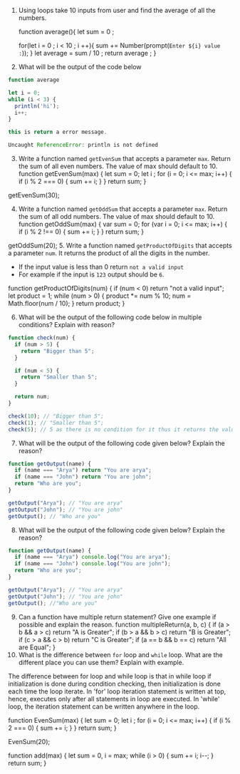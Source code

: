 1. Using loops take 10 inputs from user and find the average of all the numbers.

   function average(){
   let sum = 0 ;

   for(let i = 0 ; i < 10 ; i ++){
   sum += Number(prompt(`Enter ${i} value :`));
   }
   let average = sum / 10 ;
   return average ;
   }

2. What will be the output of the code below

```js
function average

let i = 0;
while (i < 3) {
  println('hi');
  i++;
}

this is return a error message.

Uncaught ReferenceError: println is not defined
```

3. Write a function named `getEvenSum` that accepts a parameter `max`. Return the sum of all even numbers. The value of max should default to 10.
   function getEvenSum(max) {
   let sum = 0;
   let i ;
   for (i = 0; i <= max; i++) {
   if (i % 2 === 0) {
   sum += i;
   }
   }
   return sum;
   }

getEvenSum(30);

4. Write a function named `getOddSum` that accepts a parameter `max`. Return the sum of all odd numbers. The value of max should default to 10.
   function getOddSum(max) {
   var sum = 0;
   for (var i = 0; i <= max; i++) {
   if (i % 2 !== 0) {
   sum += i;
   }
   }
   return sum;
   }

getOddSum(20); 5. Write a function named `getProductOfDigits` that accepts a parameter `num`. It returns the product of all the digits in the number.

- If the input value is less than 0 return `not a valid input`
- For example if the input is `123` output should be `6`.

function getProductOfDigits(num) {
if (num < 0) return "not a valid input";
let product = 1;
while (num > 0) {
product \*= num % 10;
num = Math.floor(num / 10);
}
return product;
}

6. What will be the output of the following code below in multiple conditions? Explain with reason?

```js
function check(num) {
  if (num > 5) {
    return "Bigger than 5";
  }

  if (num < 5) {
    return "Smaller than 5";
  }

  return num;
}

check(10); // "Bigger than 5";
check(1); // "Smaller than 5";
check(5); // 5 as there is no condition for it thus it returns the value of parameter;
```

7. What will be the output of the following code given below? Explain the reason?

```js
function getOutput(name) {
  if (name === "Arya") return "You are arya";
  if (name === "John") return "You are john";
  return "Who are you";
}

getOutput("Arya"); // "You are arya"
getOutput("John"); // "You are john"
getOutput(); // "Who are you"
```

8. What will be the output of the following code given below? Explain the reason?

```js
function getOutput(name) {
  if (name === "Arya") console.log("You are arya");
  if (name === "John") console.log("You are john");
  return "Who are you";
}

getOutput("Arya"); // "You are arya"
getOutput("John"); // "You are john"
getOutput(); //"Who are you"
```

9. Can a function have multiple return statement? Give one example if possible and explain the reason.
   function multipleReturn(a, b, c) {
   if (a > b && a > c) return "A is Greater";
   if (b > a && b > c) return "B is Greater";
   if (c > a && c > b) return "C is Greater";
   if (a == b && b == c) return "All are Equal";
   }
10. What is the difference between `for` loop and `while` loop. What are the different place you can use them? Explain with example.

The difference between for loop and while loop is that in while loop if initialization is done during condition checking, then initialization is done each time the loop iterate. In 'for' loop iteration statement is written at top, hence, executes only after all statements in loop are executed. In 'while' loop, the iteration statement can be written anywhere in the loop.

function EvenSum(max) {
let sum = 0;
let i ;
for (i = 0; i <= max; i++) {
if (i % 2 === 0) {
sum += i;
}
}
return sum;
}

EvenSum(20);

function add(max) {
let sum = 0,
i = max;
while (i > 0) {
sum += i;
i--;
}
return sum;
}
